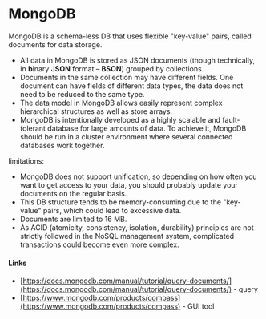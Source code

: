 # MongoDB

MongoDB is a schema-less DB that uses flexible "key-value" pairs, called documents for data storage.

- All data in MongoDB is stored as JSON documents (though technically, in **b**inary J**SON** format – **BSON**) grouped by collections.
- Documents in the same collection may have different fields. One document can have fields of different data types, the data does not need to be reduced to the same type.
- The data model in MongoDB allows easily represent complex hierarchical structures as well as store arrays.
- MongoDB is intentionally developed as a highly scalable and fault-tolerant database for large amounts of data. To achieve it, MongoDB should be run in a cluster environment where several connected databases work together.

limitations:
- MongoDB does not support unification, so depending on how often you want to get access to your data, you should probably update your documents on the regular basis.
- This DB structure tends to be memory-consuming due to the "key-value" pairs, which could lead to excessive data.
- Documents are limited to 16 MB.
- As ACID (atomicity, consistency, isolation, durability) principles are not strictly followed in the NoSQL management system, complicated transactions could become even more complex.

#### Links

- [https://docs.mongodb.com/manual/tutorial/query-documents/](https://docs.mongodb.com/manual/tutorial/query-documents/) - query
- [https://www.mongodb.com/products/compass](https://www.mongodb.com/products/compass) - GUI tool
